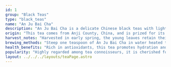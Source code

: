 ```yaml
---
id: 1
group: "Black Teas"
type: "black_teas"
name: "An Ju Bai Cha"
description: "An Ju Bai Cha is a delicate Chinese black teas with light, silvery-green leaves that offer a sweet and refreshing flavor."
origin: "This tea comes from Anji County, China, and is prized for its delicate processing and gentle flavor profile."
harvest_notes: "Harvested in early spring, the young leaves retain their freshness and vibrant taste."
brewing_methods: "Steep one teaspoon of An Ju Bai Cha in water heated to 80°C (176°F) for 3-5 minutes to enjoy its subtle flavors."
health_benefits: "Rich in antioxidants, this tea promotes hydration and supports digestion."
popularity: "Highly regarded among tea connoisseurs, it is cherished for its refined and gentle taste."
layout: ../../../layouts/teaPage.astro
---
```

